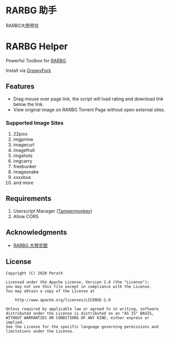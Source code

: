 # RARBG 助手

RARBG大图预览

# RARBG Helper

Powerful Toolbox for [RARBG](https://rarbgprx.org).

Install via [GreasyFork](https://greasyfork.org/en/scripts/396019-rarbg-helper)

## Features

 * Drag mouse over page link, the script will load rating and download link below the link.
 * View original image on RARBG Torrent Page without open external sites.

### Supported Image Sites

1. 22pixx
1. imgprime
1. imagecurl
1. imagefruit
1. imgshots
1. imgcarry
1. freebunker
1. imagesnake
1. xxxxbus
1. and more

## Requirements

1. Userscript Manager ([Tampermonkey](https://www.tampermonkey.net/))
1. Allow CORS

## Acknowledgments

 * [RARBG 大预览图](https://greasyfork.org/zh-CN/scripts/381736-rarbg-%E5%A4%A7%E9%A2%84%E8%A7%88%E5%9B%BE)

## License

    Copyright (C) 2020 PeratX
    
    Licensed under the Apache License, Version 2.0 (the "License");
    you may not use this file except in compliance with the License.
    You may obtain a copy of the License at
    
        http://www.apache.org/licenses/LICENSE-2.0
    
    Unless required by applicable law or agreed to in writing, software
    distributed under the License is distributed on an "AS IS" BASIS,
    WITHOUT WARRANTIES OR CONDITIONS OF ANY KIND, either express or implied.
    See the License for the specific language governing permissions and
    limitations under the License.
